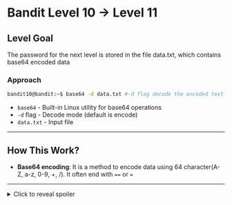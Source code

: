 # Bandit Level 10 → Level 11
## Level Goal
The password for the next level is stored in the file data.txt, which contains base64 encoded data
### Approach
```bash
bandit10@bandit:~$ base64 -d data.txt #-d flag decode the encoded text
```
- `base64` - Built-in Linux utility for base64 operations
- `-d` flag - Decode mode (default is encode)
- `data.txt` - Input file
***
## How This Work?
- **Base64 encoding**: It is a method to encode data using 64 character(A-Z, a-z, 0-9, +, /). It often end with `==` or `=`
***

<details>
  <summary>Click to reveal spoiler</summary>

  The password is dtR173fZKb0RRsDFSGsg2RWnpNVj3qRr 
</details>

